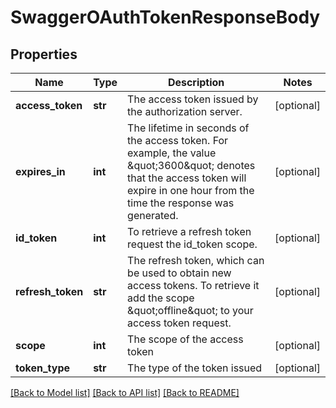 # SwaggerOAuthTokenResponseBody

## Properties
Name | Type | Description | Notes
------------ | ------------- | ------------- | -------------
**access_token** | **str** | The access token issued by the authorization server. | [optional] 
**expires_in** | **int** | The lifetime in seconds of the access token.  For example, the value \&quot;3600\&quot; denotes that the access token will expire in one hour from the time the response was generated. | [optional] 
**id_token** | **int** | To retrieve a refresh token request the id_token scope. | [optional] 
**refresh_token** | **str** | The refresh token, which can be used to obtain new access tokens. To retrieve it add the scope \&quot;offline\&quot; to your access token request. | [optional] 
**scope** | **int** | The scope of the access token | [optional] 
**token_type** | **str** | The type of the token issued | [optional] 

[[Back to Model list]](../README.md#documentation-for-models) [[Back to API list]](../README.md#documentation-for-api-endpoints) [[Back to README]](../README.md)


